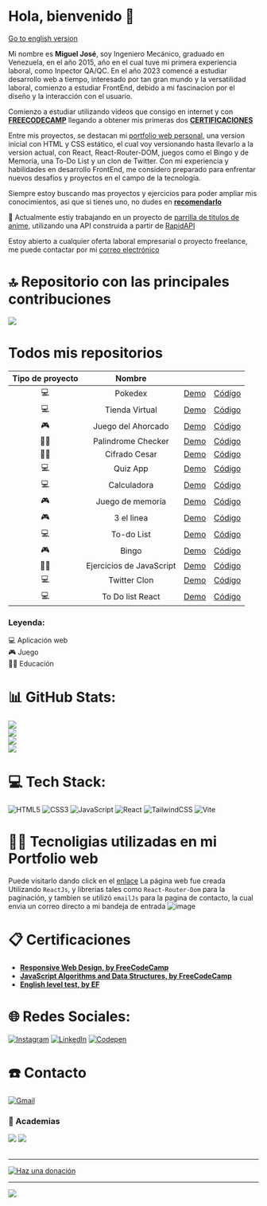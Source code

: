 # Hola, bienvenido 👋

[Go to english version](https://github.com/borgesmj/borgesmj/blob/en-US/README.md#hello-welcome-)


Mi nombre es **Miguel José**, soy Ingeniero Mecánico, graduado en Venezuela, en el año 2015, año en el cual tuve mi primera experiencia laboral, como Inpector QA/QC. En el año 2023 comencé a estudiar desarrollo web a tiempo, interesado por tan gran mundo y la versatilidad laboral, comienzo a estudiar FrontEnd, debido a mi fascinacion por el diseño y la interacción con el usuario.

Comienzo a estudiar utilizando videos que consigo en internet y con [**FREECODECAMP**](https://www.freecodecamp.org/borgesmj19) llegando a obtener mis primeras dos [**CERTIFICACIONES**](https://github.com/borgesmj/borgesmj/tree/main#-certificaciones)

Entre mis proyectos, se destacan mi [portfolio web personal](https://github.com/borgesmj/borgesmj/tree/main#-tecnoligias-utilizadas-en-mi-Portfolio-web), una version inicial con HTML y CSS estático, el cual voy versionando hasta llevarlo a la version actual, con React, React-Router-DOM, juegos como el Bingo y de Memoria, una To-Do List y un clon de Twitter. Con mi experiencia y habilidades en desarrollo FrontEnd, me considero preparado para enfrentar nuevos desafíos y proyectos en el campo de la tecnología.

Siempre estoy buscando mas proyectos y ejercicios para poder ampliar mis conocimientos, asi que si tienes uno, no dudes en [**recomendarlo**](https://github.com/borgesmj/borgesmj/issues/new)

🔭 Actualmente estiy trabajando en un proyecto de [parrilla de titulos de anime](https://github.com/borgesmj/web-anime-app), utilizando una API construida a partir de [RapidAPI](https://rapidapi.com/)

Estoy abierto a cualquier oferta laboral empresarial o proyecto freelance, me puede contactar por mi [correo electrónico]()

# 🔝 Repositorio con las principales contribuciones
![](https://github-contributor-stats.vercel.app/api?username=borgesmj&limit=5&theme=dark&combine_all_yearly_contributions=true)

# Todos mis repositorios

| Tipo de proyecto |        **Nombre**        |                                                                              |                                                            |
|:----------------:|:------------------------:|:----------------------------------------------------------------------------:|------------------------------------------------------------|
|         💻        |          Pokedex         |                [Demo](https://borgesmj.github.io/pokemon-api/)               | [Código](https://github.com/borgesmj/pokemon-api)          |
|         💻        |      Tienda Virtual      |              [Demo](https://borgesmj.github.io/tienda-virtual/)              | [Código](https://github.com/borgesmj/tienda-virtual)       |
|         🎮        |    Juego del Ahorcado    |            [Demo](https://borgesmj.github.io/juego-del-ahorcado/)            | [Código](https://github.com/borgesmj/juego-del-ahorcado)   |
|        🧑‍🎓        |    Palindrome Checker    |            [Demo](https://borgesmj.github.io/palindrome-checker/)            | [Código](https://github.com/borgesmj/palindrome-checker)   |
|        🧑‍🎓        |       Cifrado Cesar      |               [Demo](https://borgesmj.github.io/cifrado-cesar/)              | [Código](https://github.com/borgesmj/cifrado-cesar)        |
|         💻        |         Quiz App         |                 [Demo](https://borgesmj.github.io/quiz-App/)                 | [Código](https://github.com/borgesmj/quiz-app)             |
|         💻        |        Calculadora       |               [Demo](https://codepen.io/borgesmj/full/mdamvQE)               | [Código](https://github.com/borgesmj/calculadora)          |
|         🎮        |     Juego de memoria     |             [Demo](https://borgesmj.github.io/juego-de-memoria/)             | [Código](https://github.com/borgesmj/juego-de-memoria)     |
|         🎮        |        3 el linea        |                 [Demo](https://borgesmj.github.io/3enlinea/)                 | [Código](https://github.com/borgesmj/3enlinea)             |
|         💻        |        To-do List        |                [Demo](https://borgesmj.github.io/to-do_list/)                | [Código](https://github.com/borgesmj/to-do_list )          |
|         🎮        |           Bingo          |                   [Demo](https://borgesmj.github.io/Bingo/)                  | [Código](https://github.com/borgesmj/bingo)                |
|        🧑‍🎓        | Ejercicios de JavaScript | [Demo](https://github.com/borgesmj/Javascript-Exercises/blob/main/README.md) | [Código](https://github.com/borgesmj/Javascript-Exercises) |
|         💻        |       Twitter Clon       |              [Demo](https://borgesmj-twitter-clon.netlify.app/)              | [Código](https://github.com/borgesmj/twitter-clon)         |
|         💻        |     To Do list React     |                [Demo](https://borgesmj-todo-list.netlify.app/)               |    [Código](https://github.com/borgesmj/todo-list-react)   |
 ### Leyenda:
 💻  Aplicación web <br/> 
🎮   Juego <br/> 
🧑‍🎓  Educación <br/> 


# 📊 GitHub Stats:
![](https://github-profile-summary-cards.vercel.app/api/cards/profile-details?username=borgesmj&theme=dark&hide_border=false)<br>
![](https://github-readme-stats.vercel.app/api?username=borgesmj&theme=dark&hide_border=false&include_all_commits=true&count_private=false)<br/>
![](https://github-readme-streak-stats.herokuapp.com/?user=borgesmj&theme=dark&hide_border=false)<br/>
![](https://github-readme-stats.vercel.app/api/top-langs/?username=borgesmj&theme=dark&hide_border=false&include_all_commits=true&count_private=false&layout=compact)

# 💻 Tech Stack:
![HTML5](https://img.shields.io/badge/HTML5-E34F26?style=for-the-badge&logo=html5&logoColor=white)
![CSS3](https://img.shields.io/badge/CSS3-1572B6?style=for-the-badge&logo=css3&logoColor=white)
![JavaScript](https://img.shields.io/badge/javascript-%23323330.svg?style=for-the-badge&logo=javascript&logoColor=%23F7DF1E) 
![React](https://img.shields.io/badge/react-%2320232a.svg?style=for-the-badge&logo=react&logoColor=%2361DAFB) 
![TailwindCSS](https://img.shields.io/badge/tailwindcss-%2338B2AC.svg?style=for-the-badge&logo=tailwind-css&logoColor=white)
![Vite](https://img.shields.io/badge/Vite-B73BFE?style=for-the-badge&logo=vite&logoColor=FFD62E)

# 👨‍💻 Tecnoligias utilizadas en mi Portfolio web 
Puede visitarlo dando click en el [enlace](https://borgesmj.github.io/)
La página web fue creada Utilizando `ReactJs`, y librerias tales como `React-Router-Dom` para la paginación, y tambien se utilizó `emailJs` para la pagina de contacto, la cual envia un correo directo a mi bandeja de entrada
![image](https://github.com/borgesmj/borgesmj/assets/121818423/6fd656a0-71d3-463a-a400-b89fdb690959)


# 📋 Certificaciones
* [**Responsive Web Design, by FreeCodeCamp**](https://www.freecodecamp.org/certification/borgesmj19/responsive-web-design)
* [**JavaScript Algorithms and Data Structures, by FreeCodeCamp**](https://www.freecodecamp.org/certification/borgesmj19/javascript-algorithms-and-data-structures)
* [**English level test, by EF**](https://www.efset.org/cert/uGmFbo)

# 🌐 Redes Sociales:
[![Instagram](https://img.shields.io/badge/Instagram-%23E4405F.svg?logo=Instagram&logoColor=white)](https://instagram.com/codin_hauss)
[![LinkedIn](https://img.shields.io/badge/LinkedIn-%230077B5.svg?logo=linkedin&logoColor=white)](https://linkedin.com/in/borgesmj/) 
[![Codepen](https://img.shields.io/badge/Codepen-000000?style=for-the-badge&logo=codepen&logoColor=white)](https://codepen.io/borgesmj)

# :telephone: Contacto
[![Gmail](https://img.shields.io/badge/Gmail-D14836?style=for-the-badge&logo=gmail&logoColor=white)](https://mail.google.com/mail/?view=cm&fs=1&to=borgesmj19@gmail.com)


### 🏫 Academias 
![](https://img.shields.io/badge/freecodecamp-27273D?style=for-the-badge&logo=freecodecamp&logoColor=white)
![](https://img.shields.io/badge/YouTube-FF0000?style=for-the-badge&logo=youtube&logoColor=white)
<br>
<br>



---
  [![Haz una donación](https://img.shields.io/badge/Puedes%20apoyar%20mi%20trabajo-ffdd00?style=for-the-badge&logo=buy-me-a-coffee&logoColor=black)](https://buymeacoffee.com/borgesmj19)
<!-- Proudly created with GPRM ( https://gprm.itsvg.in ) -->
---
[![](https://visitcount.itsvg.in/api?id=borgesmj&icon=6&color=3)](https://visitcount.itsvg.in)




